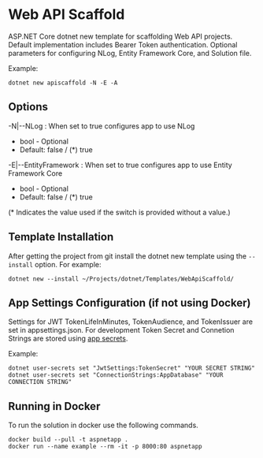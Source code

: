 # Web API Scaffold
ASP.NET Core dotnet new template for scaffolding Web API projects. Default implementation includes Bearer Token authentication. Optional parameters for configuring NLog, Entity Framework Core, and Solution file. 

Example:
```console
dotnet new apiscaffold -N -E -A
```

## Options
-N|--NLog : When set to true configures app to use NLog
* bool - Optional          
* Default: false / (*) true


-E|--EntityFramework : When set to true configures app to use Entity Framework Core  
* bool - Optional          
* Default: false / (*) true
                  
(* Indicates the value used if the switch is provided without a value.)


## Template Installation
After getting the project from git install the dotnet new template using the `--install` option. For example:

```console
dotnet new --install ~/Projects/dotnet/Templates/WebApiScaffold/
```


## App Settings Configuration (if not using Docker)

Settings for JWT TokenLifeInMinutes, TokenAudience, and TokenIssuer are set in appsettings.json. For development Token Secret and Connetion Strings are stored using [app secrets](https://docs.microsoft.com/en-us/aspnet/core/security/app-secrets?view=aspnetcore-2.2). 

Example:
```console
dotnet user-secrets set "JwtSettings:TokenSecret" "YOUR SECRET STRING"
dotnet user-secrets set "ConnectionStrings:AppDatabase" "YOUR CONNECTION STRING"
```

## Running in Docker
To run the solution in docker use the following commands. 

```console
docker build --pull -t aspnetapp .
docker run --name example --rm -it -p 8000:80 aspnetapp
```